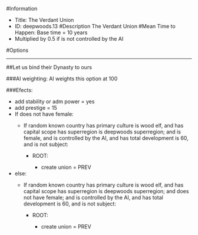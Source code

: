 #Information
 - Title: The Verdant Union
 - ID: deepwoods.13
#Description
The Verdant Union
#Mean Time to Happen:
Base time = 10 years
 - Multiplied by 0.5 if is not controlled by the AI

#Options

___
##Let us bind their Dynasty to ours

###AI weighting:
AI weights this option at 100


###Efects:<ul><li>add stability or adm power = yes</li><li>add prestige = 15</li><li>If does not have female:</li><ul><li>If random known country has primary culture is wood elf, and  has capital scope has superregion is deepwoods superregion; and  is female, and  is controlled by the AI, and  has total development is 60, and  is not subject:</li><ul><li>ROOT:</li><ul><li>create union = PREV</li></ul></ul></ul><li>else:</li><ul><li>If random known country has primary culture is wood elf, and  has capital scope has superregion is deepwoods superregion; and does not have female; and  is controlled by the AI, and  has total development is 60, and  is not subject:</li><ul><li>ROOT:</li><ul><li>create union = PREV</li></ul></ul></ul></ul>
